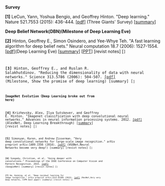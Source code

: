 
 **Survey**

**[1]** LeCun, Yann, Yoshua Bengio, and Geoffrey Hinton. "Deep learning." Nature 521.7553 (2015): 436-444. [[pdf]](http://www.cs.toronto.edu/~hinton/absps/NatureDeepReview.pdf) (Three Giants' Survey)    [[summary](https://github.com/gopala-kr/summary/blob/master/summaries/Week-1/REVIEW-Deep%20learning.md)]


**Deep Belief Network(DBN)(Milestone of Deep Learning Eve)**

**[2]** Hinton, Geoffrey E., Simon Osindero, and Yee-Whye Teh. "A fast learning algorithm for deep belief nets." Neural computation 18.7 (2006): 1527-1554. [[pdf]](http://www.cs.toronto.edu/~hinton/absps/ncfast.pdf)(Deep Learning Eve) [[summary](https://github.com/gopala-kr/summary/blob/master/summaries/Week-1/A%20Fast%20Learning%20Algorithm%20for%20Deep%20Belief%20Nets.md)]  [[PPT](https://github.com/gopala-kr/summary/blob/master/summaries/Week-1/Deep_Belief_nets.pptx)]  [revist notes] [<code>]

**[3]** Hinton, Geoffrey E., and Ruslan R. Salakhutdinov. "Reducing the dimensionality of data with neural networks." Science 313.5786 (2006): 504-507. [[pdf]](http://www.cs.toronto.edu/~hinton/science.pdf) (Milestone, Show the promise of deep learning)  [summary] [<code>]



**ImageNet Evolution（Deep Learning broke out from here)**

**[4]** Krizhevsky, Alex, Ilya Sutskever, and Geoffrey E. Hinton. "Imagenet classification with deep convolutional neural networks." Advances in neural information processing systems. 2012. [[pdf]](http://papers.nips.cc/paper/4824-imagenet-classification-with-deep-convolutional-neural-networks.pdf) (AlexNet, Deep Learning Breakthrough) [[summary](https://github.com/gopala-kr/summary/blob/master/summaries/Week-1/ImageNet.md)]   [revist notes]  [<code>]


**[5]** Simonyan, Karen, and Andrew Zisserman. "Very deep convolutional networks for large-scale image recognition." arXiv preprint arXiv:1409.1556 (2014). [[pdf]](https://arxiv.org/pdf/1409.1556.pdf) (VGGNet,Neural Networks become very deep!) [summary]  [revist notes]  [<code>]

**[6]** Szegedy, Christian, et al. "Going deeper with convolutions." Proceedings of the IEEE Conference on Computer Vision and Pattern Recognition. 2015. [[pdf]](http://www.cv-foundation.org/openaccess/content_cvpr_2015/papers/Szegedy_Going_Deeper_With_2015_CVPR_paper.pdf) (GoogLeNet) [summary]  [revist notes]  [<code>]

**[7]** He, Kaiming, et al. "Deep residual learning for image recognition." arXiv preprint arXiv:1512.03385 (2015). [[pdf]](https://arxiv.org/pdf/1512.03385.pdf) (ResNet,Very very deep networks, CVPR best paper)  [summary]  [revist notes]  [<code>]
